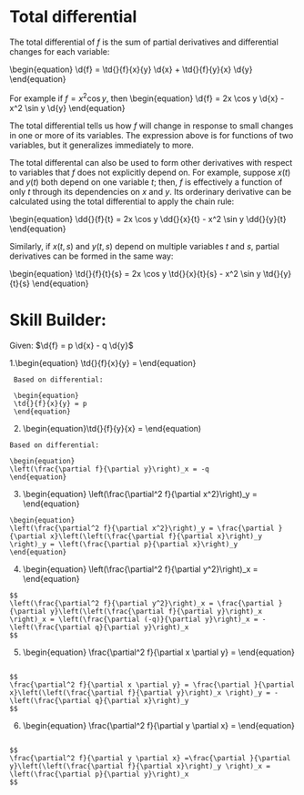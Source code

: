 # Total differential

The total differential of *f* is the sum of partial derivatives and differential
changes for each variable:

\begin{equation}
\d{f} = \td{}{f}{x}{y} \d{x} + \td{}{f}{y}{x} \d{y}
\end{equation}

For example if $f = x^2 \cos y$, then
\begin{equation}
\d{f} = 2x \cos y \d{x} - x^2 \sin y \d{y}
\end{equation}

The total differential tells us how *f* will change in response to small
changes in one or more of its variables. The expression above is for functions
of two variables, but it generalizes immediately to more.

The total differental can also be used to form other derivatives with respect
to variables that *f* does not explicitly depend on. For example, suppose $x(t)$
and $y(t)$ both depend on one variable $t$; then, *f* is effectively a function
of only *t* through its dependencies on *x* and *y*. Its orderinary derivative
can be calculated using the total differential to apply the chain rule:

\begin{equation}
\dd{}{f}{t} = 2x \cos y \dd{}{x}{t} - x^2 \sin y \dd{}{y}{t}
\end{equation}

Similarly, if $x(t,s)$ and $y(t,s)$ depend on multiple variables *t* and *s*,
partial derivatives can be formed in the same way:

\begin{equation}
\td{}{f}{t}{s} = 2x \cos y \td{}{x}{t}{s} - x^2 \sin y \td{}{y}{t}{s}
\end{equation}


# Skill Builder:

Given: $\d{f} = p \d{x} - q \d{y}$ 

1.\begin{equation}   \td{}{f}{x}{y} =   \end{equation}
  ```{solution}
   Based on differential:

   \begin{equation}
   \td{}{f}{x}{y} = p
   \end{equation}
   ```   

2.  \begin{equation}\td{}{f}{y}{x} = \end{equation)
```{solution}
Based on differential:

\begin{equation}
\left(\frac{\partial f}{\partial y}\right)_x = -q 
\end{equation}
```


3.  \begin{equation} \left(\frac{\partial^2 f}{\partial x^2}\right)_y =   \end{equation}

```{solution}
\begin{equation}
\left(\frac{\partial^2 f}{\partial x^2}\right)_y = \frac{\partial }{\partial x}\left(\left(\frac{\partial f}{\partial x}\right)_y \right)_y = \left(\frac{\partial p}{\partial x}\right)_y  
\end{equation}
```

4. \begin{equation} \left(\frac{\partial^2 f}{\partial y^2}\right)_x = \end{equation}
```{solution}
$$
\left(\frac{\partial^2 f}{\partial y^2}\right)_x = \frac{\partial }{\partial y}\left(\left(\frac{\partial f}{\partial y}\right)_x \right)_x = \left(\frac{\partial (-q)}{\partial y}\right)_x = -\left(\frac{\partial q}{\partial y}\right)_x 
$$
```

5. \begin{equation} \frac{\partial^2 f}{\partial x \partial y} = \end{equation}

```{solution}

$$
\frac{\partial^2 f}{\partial x \partial y} = \frac{\partial }{\partial x}\left(\left(\frac{\partial f}{\partial y}\right)_x \right)_y = -\left(\frac{\partial q}{\partial x}\right)_y 
$$
```

6. \begin{equation} \frac{\partial^2 f}{\partial y \partial x} = \end{equation}

```{solution}

$$ 
\frac{\partial^2 f}{\partial y \partial x} =\frac{\partial }{\partial y}\left(\left(\frac{\partial f}{\partial x}\right)_y \right)_x = \left(\frac{\partial p}{\partial y}\right)_x 
$$
```